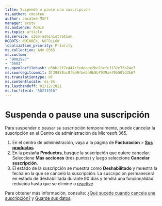 ```yaml
---
title: Suspenda o pause una suscripción
ms.author: cmcatee
author: cmcatee-MSFT
manager: scotv
ms.audience: Admin
ms.topic: article
ms.service: o365-administration
ROBOTS: NOINDEX, NOFOLLOW
localization_priority: Priority
ms.collection: Adm_O365
ms.custom:
- "9002927"
- "5603"
ms.openlocfilehash: e5bbc2f7e447cfedeaee2be2bcfe1132e73b24e7
ms.sourcegitcommit: 2f39850ac0fba9fbeba9b8b7939ae79b505d3b67
ms.translationtype: HT
ms.contentlocale: es-ES
ms.lasthandoff: 02/12/2021
ms.locfileid: "50231916"
---
```

# <a name="suspend-or-pause-a-subscription"></a>Suspenda o pause una suscripción

Para suspender o pausar su suscripción temporalmente, puede cancelar la suscripción en el Centro de administración de Microsoft 365.

1. En el centro de administración, vaya a la página de **Facturación** > **[Sus productos](https://go.microsoft.com/fwlink/p/?linkid=842054)**.
2. En la pestaña **Productos**, busque la suscripción que quiere cancelar. Seleccione **Más acciones** (tres puntos) y luego seleccione **Cancelar suscripción**.
3. El estado de la suscripción se muestra como **Deshabilitado** y muestra la fecha en la que se canceló la suscripción. La suscripción permanecerá en estado de deshabilitada durante 90 días y tendrá una funcionalidad reducida hasta que se elimine o [reactive](https://docs.microsoft.com/microsoft-365/commerce/subscriptions/reactivate-your-subscription).

Para obtener más información, consulte: [¿Qué sucede cuando cancela una suscripción?](https://docs.microsoft.com/microsoft-365/commerce/subscriptions/cancel-your-subscription#what-happens-when-you-cancel-a-subscription) y [Guarde sus datos](https://docs.microsoft.com/microsoft-365/commerce/subscriptions/cancel-your-subscription#save-your-data).

